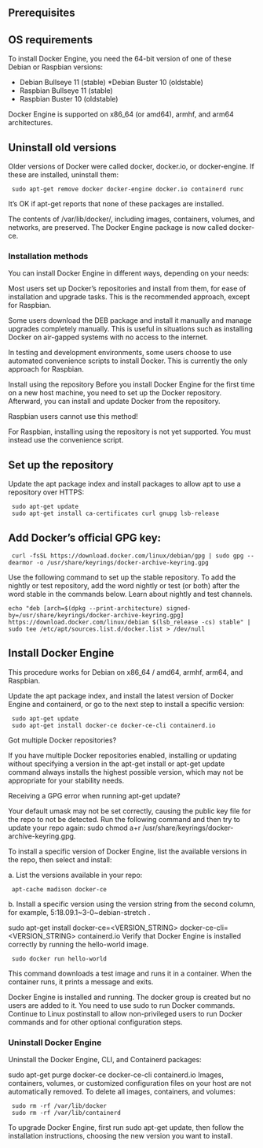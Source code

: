 ## Prerequisites
## OS requirements
To install Docker Engine, you need the 64-bit version of one of these Debian or Raspbian versions:

 * Debian Bullseye 11 (stable)
 *Debian Buster 10 (oldstable)
 * Raspbian Bullseye 11 (stable)
 * Raspbian Buster 10 (oldstable)

Docker Engine is supported on x86_64 (or amd64), armhf, and arm64 architectures.

## Uninstall old versions
Older versions of Docker were called docker, docker.io, or docker-engine. If these are installed, uninstall them:

     sudo apt-get remove docker docker-engine docker.io containerd runc
It’s OK if apt-get reports that none of these packages are installed.

The contents of /var/lib/docker/, including images, containers, volumes, and networks, are preserved. The Docker Engine package is now called docker-ce.

### Installation methods
You can install Docker Engine in different ways, depending on your needs:

Most users set up Docker’s repositories and install from them, for ease of installation and upgrade tasks. This is the recommended approach, except for Raspbian.

Some users download the DEB package and install it manually and manage upgrades completely manually. This is useful in situations such as installing Docker on air-gapped systems with no access to the internet.

In testing and development environments, some users choose to use automated convenience scripts to install Docker. This is currently the only approach for Raspbian.

Install using the repository
Before you install Docker Engine for the first time on a new host machine, you need to set up the Docker repository. Afterward, you can install and update Docker from the repository.

Raspbian users cannot use this method!

For Raspbian, installing using the repository is not yet supported. You must instead use the convenience script.

## Set up the repository
Update the apt package index and install packages to allow apt to use a repository over HTTPS:

     sudo apt-get update
     sudo apt-get install ca-certificates curl gnupg lsb-release

## Add Docker’s official GPG key:

     curl -fsSL https://download.docker.com/linux/debian/gpg | sudo gpg --dearmor -o /usr/share/keyrings/docker-archive-keyring.gpg
Use the following command to set up the stable repository. To add the nightly or test repository, add the word nightly or test (or both) after the word stable in the commands below. Learn about nightly and test channels.

    echo "deb [arch=$(dpkg --print-architecture) signed-by=/usr/share/keyrings/docker-archive-keyring.gpg] https://download.docker.com/linux/debian $(lsb_release -cs) stable" | sudo tee /etc/apt/sources.list.d/docker.list > /dev/null

## Install Docker Engine
This procedure works for Debian on x86_64 / amd64, armhf, arm64, and Raspbian.

Update the apt package index, and install the latest version of Docker Engine and containerd, or go to the next step to install a specific version:

     sudo apt-get update
     sudo apt-get install docker-ce docker-ce-cli containerd.io
Got multiple Docker repositories?

If you have multiple Docker repositories enabled, installing or updating without specifying a version in the apt-get install or apt-get update command always installs the highest possible version, which may not be appropriate for your stability needs.

Receiving a GPG error when running apt-get update?

Your default umask may not be set correctly, causing the public key file for the repo to not be detected. Run the following command and then try to update your repo again: sudo chmod a+r /usr/share/keyrings/docker-archive-keyring.gpg.

To install a specific version of Docker Engine, list the available versions in the repo, then select and install:

a. List the versions available in your repo:

     apt-cache madison docker-ce
b. Install a specific version using the version string from the second column, for example, 5:18.09.1~3-0~debian-stretch .

 sudo apt-get install docker-ce=<VERSION_STRING> docker-ce-cli=<VERSION_STRING> containerd.io
Verify that Docker Engine is installed correctly by running the hello-world image.

     sudo docker run hello-world
This command downloads a test image and runs it in a container. When the container runs, it prints a message and exits.

Docker Engine is installed and running. The docker group is created but no users are added to it. You need to use sudo to run Docker commands. Continue to Linux postinstall to allow non-privileged users to run Docker commands and for other optional configuration steps.

### Uninstall Docker Engine
Uninstall the Docker Engine, CLI, and Containerd packages:

 sudo apt-get purge docker-ce docker-ce-cli containerd.io
Images, containers, volumes, or customized configuration files on your host are not automatically removed. To delete all images, containers, and volumes:

     sudo rm -rf /var/lib/docker
     sudo rm -rf /var/lib/containerd
To upgrade Docker Engine, first run sudo apt-get update, then follow the installation instructions, choosing the new version you want to install.
